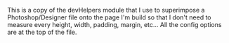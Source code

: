 This is a copy of the devHelpers module that I use to superimpose a Photoshop/Designer file onto the page I'm build so that I don't need to measure every height, width, padding, margin, etc... All the config options are at the top of the file.
